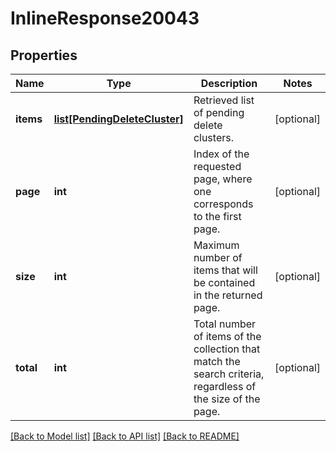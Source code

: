 # InlineResponse20043

## Properties
Name | Type | Description | Notes
------------ | ------------- | ------------- | -------------
**items** | [**list[PendingDeleteCluster]**](PendingDeleteCluster.md) | Retrieved list of pending delete clusters. | [optional] 
**page** | **int** | Index of the requested page, where one corresponds to the first page. | [optional] 
**size** | **int** | Maximum number of items that will be contained in the returned page. | [optional] 
**total** | **int** | Total number of items of the collection that match the search criteria, regardless of the size of the page. | [optional] 

[[Back to Model list]](../README.md#documentation-for-models) [[Back to API list]](../README.md#documentation-for-api-endpoints) [[Back to README]](../README.md)


